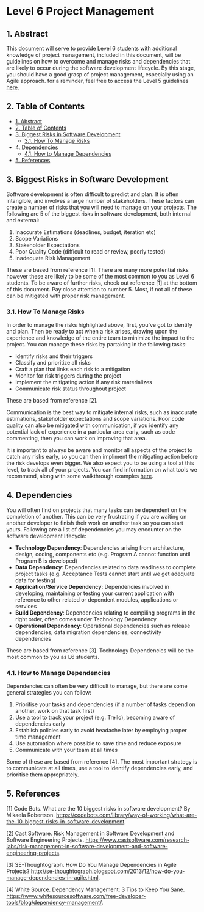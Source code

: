 # Level 6 Project Management <!-- omit in toc -->

## 1. Abstract

This document will serve to provide Level 6 students with additional knowledge of project management, included in this document, will be guidelines on how to overcome and manage risks and dependencies that are likely to occur during the software development lifecycle.
By this stage, you should have a good grasp of project management, especially using an Agile approach. for a reminder, feel free to access the Level 5 guidelines [here](../level-5/level-5-management-guidelines.md).

## 2. Table of Contents

- [1. Abstract](#1-abstract)
- [2. Table of Contents](#2-table-of-contents)
- [3. Biggest Risks in Software Development](#3-biggest-risks-in-software-development)
  - [3.1. How To Manage Risks](#31-how-to-manage-risks)
- [4. Dependencies](#4-dependencies)
  - [4.1. How to Manage Dependencies](#41-how-to-manage-dependencies)
- [5. References](#5-references)

## 3. Biggest Risks in Software Development

Software development is often difficult to predict and plan. It is often intangible, and involves a large number of stakeholders. These factors can create a number of risks that you will need to manage on your projects.
The following are 5 of the biggest risks in software development, both internal and external:

1. Inaccurate Estimations (deadlines, budget, iteration etc)
2. Scope Variations
3. Stakeholder Expectations
4. Poor Quality Code (difficult to read or review, poorly tested)
5. Inadequate Risk Management

These are based from reference [1]. There are many more potential risks however these are likely to be some of the most common to you as Level 6 students. To be aware of further risks, check out reference [1] at the bottom of this document.
Pay close attention to number 5. Most, if not all of these can be mitigated with proper risk management.

### 3.1. How To Manage Risks

In order to manage the risks highlighted above, first, you’ve got to identify and plan. Then be ready to act when a risk arises, drawing upon the experience and knowledge of the entire team to minimize the impact to the project. You can manage these risks by partaking in the following tasks:

- Identify risks and their triggers
- Classify and prioritize all risks
- Craft a plan that links each risk to a mitigation
- Monitor for risk triggers during the project
- Implement the mitigating action if any risk materializes
- Communicate risk status throughout project

These are based from reference [2].

Communication is the best way to mitigate internal risks, such as inaccurate estimations, stakeholder expectations and scope variations. Poor code quality can also be mitigated with communication, if you identify any potential lack of experience in a particular area early, such as code commenting, then you can work on improving that area.

It is important to always be aware and monitor all aspects of the project to catch any risks early, so you can then impliment the mitigating action before the risk develops even bigger. We also expect you to be using a tool at this level, to track all of your projects. You can find information on what tools we recommend, along with some walkthrough examples [here](../tools/project-management-tools.md).

## 4. Dependencies

You will often find on projects that many tasks can be dependent on the completion of another. This can be very frustrating if you are waiting on another developer to finish their work on another task so you can start yours. Following are a list of dependencies you may encounter on the software development lifecycle:

- **Technology Dependency**: Dependencies arising from architecture, design, coding, components etc (e.g. Program A cannot function until Program B is developed)
- **Data Dependency**: Dependencies related to data readiness to complete project tasks (e.g. Acceptance Tests cannot start until we get adequate data for testing)
- **Application/Service Dependency**: Dependencies involved in developing, maintaining or testing your current application with reference to other related or dependent modules, applications or services
- **Build Dependency**: Dependencies relating to compiling programs in the right order, often comes under Technology Dependency
- **Operational Dependency**: Operational dependencies such as release dependencies, data migration dependencies, connectivity dependencies

These are based from reference [3]. Technology Dependencies will be the most common to you as L6 students.

### 4.1. How to Manage Dependencies

Dependencies can often be very difficult to manage, but there are some general strategies you can follow:

1. Prioritise your tasks and dependencies (if a number of tasks depend on another, work on that task first)
2. Use a tool to track your project (e.g. Trello), becoming aware of dependencies early
3. Establish policies early to avoid headache later by employing proper time management
4. Use automation where possible to save time and reduce exposure
5. Communicate with your team at all times

Some of these are based from reference [4]. The most important strategy is to communicate at all times, use a tool to identify dependencies early, and prioritise them appropriately.

## 5. References

[1] Code Bots. What are the 10 biggest risks in software development? By Mikaela Robertson. <https://codebots.com/library/way-of-working/what-are-the-10-biggest-risks-in-software-development>.

[2] Cast Software. Risk Management in Software Development and Software Engineering Projects. <https://www.castsoftware.com/research-labs/risk-management-in-software-development-and-software-engineering-projects>.

[3] SE-Thoughtograph. How Do You Manage Dependencies in Agile Projects? <http://se-thoughtograph.blogspot.com/2013/12/how-do-you-manage-dependencies-in-agile.html>.

[4] White Source. Dependency Management: 3 Tips to Keep You Sane. <https://www.whitesourcesoftware.com/free-developer-tools/blog/dependency-management/>.
